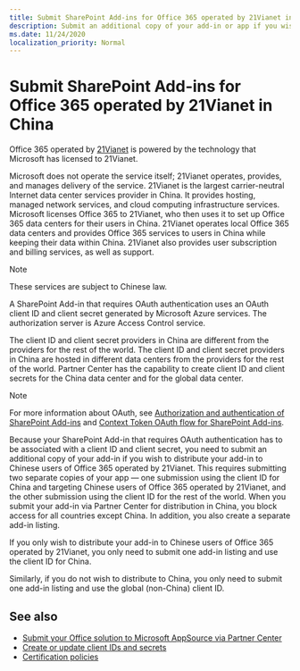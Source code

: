 ```yaml
---
title: Submit SharePoint Add-ins for Office 365 operated by 21Vianet in China
description: Submit an additional copy of your add-in or app if you wish to distribute your add-in or app to Chinese users of Office 365 operated by 21Vianet.
ms.date: 11/24/2020
localization_priority: Normal
---
```


# Submit SharePoint Add-ins for Office 365 operated by 21Vianet in China

Office 365 operated by [21Vianet](http://www.21vianet.com) is powered by the technology that Microsoft has licensed to 21Vianet. 

Microsoft does not operate the service itself; 21Vianet operates, provides, and manages delivery of the service. 21Vianet is the largest carrier-neutral Internet data center services provider in China. It provides hosting, managed network services, and cloud computing infrastructure services. Microsoft licenses Office 365 to 21Vianet, who then uses it to set up Office 365 data centers for their users in China. 21Vianet operates local Office 365 data centers and provides Office 365 services to users in China while keeping their data within China. 21Vianet also provides user subscription and billing services, as well as support.

> [!NOTE]
> These services are subject to Chinese law.

A SharePoint Add-in that requires OAuth authentication uses an OAuth client ID and client secret generated by Microsoft Azure services. The authorization server is Azure Access Control service. 

The client ID and client secret providers in China are different from the providers for the rest of the world. The client ID and client secret providers in China are hosted in different data centers from the providers for the rest of the world. Partner Center has the capability to create client ID and client secrets for the China data center and for the global data center.

> [!NOTE]
> For more information about OAuth, see [Authorization and authentication of SharePoint Add-ins](/sharepoint/dev/sp-add-ins/authorization-and-authentication-of-sharepoint-add-ins) and [Context Token OAuth flow for SharePoint Add-ins](/sharepoint/dev/sp-add-ins/context-token-oauth-flow-for-sharepoint-add-ins).

Because your SharePoint Add-in that requires OAuth authentication has to be associated with a client ID and client secret, you need to submit an additional copy of your add-in if you wish to distribute your add-in to Chinese users of Office 365 operated by 21Vianet. This requires submitting two separate copies of your app — one submission using the client ID for China and targeting Chinese users of Office 365 operated by 21Vianet, and the other submission using the client ID for the rest of the world. When you submit your add-in via Partner Center for distribution in China, you block access for all countries except China. In addition, you also create a separate add-in listing.

If you only wish to distribute your add-in to Chinese users of Office 365 operated by 21Vianet, you only need to submit one add-in listing and use the client ID for China. 

Similarly, if you do not wish to distribute to China, you only need to submit one add-in listing and use the global (non-China) client ID.

## See also

- [Submit your Office solution to Microsoft AppSource via Partner Center](use-partner-center-to-submit-to-appsource.md)
- [Create or update client IDs and secrets](create-or-update-client-ids-and-secrets.md)
- [Certification policies](/legal/marketplace/certification-policies)